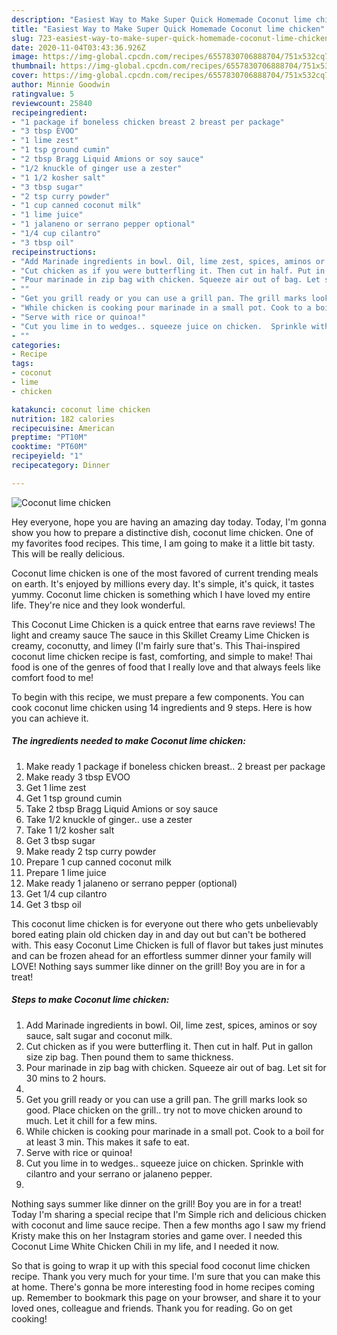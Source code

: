 ```yaml
---
description: "Easiest Way to Make Super Quick Homemade Coconut lime chicken"
title: "Easiest Way to Make Super Quick Homemade Coconut lime chicken"
slug: 723-easiest-way-to-make-super-quick-homemade-coconut-lime-chicken
date: 2020-11-04T03:43:36.926Z
image: https://img-global.cpcdn.com/recipes/6557830706888704/751x532cq70/coconut-lime-chicken-recipe-main-photo.jpg
thumbnail: https://img-global.cpcdn.com/recipes/6557830706888704/751x532cq70/coconut-lime-chicken-recipe-main-photo.jpg
cover: https://img-global.cpcdn.com/recipes/6557830706888704/751x532cq70/coconut-lime-chicken-recipe-main-photo.jpg
author: Minnie Goodwin
ratingvalue: 5
reviewcount: 25840
recipeingredient:
- "1 package if boneless chicken breast 2 breast per package"
- "3 tbsp EVOO"
- "1 lime zest"
- "1 tsp ground cumin"
- "2 tbsp Bragg Liquid Amions or soy sauce"
- "1/2 knuckle of ginger use a zester"
- "1 1/2 kosher salt"
- "3 tbsp sugar"
- "2 tsp curry powder"
- "1 cup canned coconut milk"
- "1 lime juice"
- "1 jalaneno or serrano pepper optional"
- "1/4 cup cilantro"
- "3 tbsp oil"
recipeinstructions:
- "Add Marinade ingredients in bowl. Oil, lime zest, spices, aminos or soy sauce, salt sugar and coconut milk."
- "Cut chicken as if you were butterfling it. Then cut in half. Put in gallon size zip bag. Then pound them to same thickness."
- "Pour marinade in zip bag with chicken. Squeeze air out of bag. Let sit for 30 mins to 2 hours."
- ""
- "Get you grill ready or you can use a grill pan. The grill marks look so good. Place chicken on the grill.. try not to move chicken around to much. Let it chill for a few mins."
- "While chicken is cooking pour marinade in a small pot. Cook to a boil for at least 3 min. This makes it safe to eat."
- "Serve with rice or quinoa!"
- "Cut you lime in to wedges.. squeeze juice on chicken.  Sprinkle with cilantro and your serrano or jalaneno pepper."
- ""
categories:
- Recipe
tags:
- coconut
- lime
- chicken

katakunci: coconut lime chicken 
nutrition: 182 calories
recipecuisine: American
preptime: "PT10M"
cooktime: "PT60M"
recipeyield: "1"
recipecategory: Dinner

---
```



![Coconut lime chicken](https://img-global.cpcdn.com/recipes/6557830706888704/751x532cq70/coconut-lime-chicken-recipe-main-photo.jpg)

Hey everyone, hope you are having an amazing day today. Today, I'm gonna show you how to prepare a distinctive dish, coconut lime chicken. One of my favorites food recipes. This time, I am going to make it a little bit tasty. This will be really delicious.

Coconut lime chicken is one of the most favored of current trending meals on earth. It's enjoyed by millions every day. It's simple, it's quick, it tastes yummy. Coconut lime chicken is something which I have loved my entire life. They're nice and they look wonderful.

This Coconut Lime Chicken is a quick entree that earns rave reviews! The light and creamy sauce The sauce in this Skillet Creamy Lime Chicken is creamy, coconutty, and limey (I&#39;m fairly sure that&#39;s. This Thai-inspired coconut lime chicken recipe is fast, comforting, and simple to make! Thai food is one of the genres of food that I really love and that always feels like comfort food to me!


To begin with this recipe, we must prepare a few components. You can cook coconut lime chicken using 14 ingredients and 9 steps. Here is how you can achieve it.

<!--inarticleads1-->

##### The ingredients needed to make Coconut lime chicken:

1. Make ready 1 package if boneless chicken breast.. 2 breast per package
1. Make ready 3 tbsp EVOO
1. Get 1 lime zest
1. Get 1 tsp ground cumin
1. Take 2 tbsp Bragg Liquid Amions or soy sauce
1. Take 1/2 knuckle of ginger.. use a zester
1. Take 1 1/2 kosher salt
1. Get 3 tbsp sugar
1. Make ready 2 tsp curry powder
1. Prepare 1 cup canned coconut milk
1. Prepare 1 lime juice
1. Make ready 1 jalaneno or serrano pepper (optional)
1. Get 1/4 cup cilantro
1. Get 3 tbsp oil


This coconut lime chicken is for everyone out there who gets unbelievably bored eating plain old chicken day in and day out but can&#39;t be bothered with. This easy Coconut Lime Chicken is full of flavor but takes just minutes and can be frozen ahead for an effortless summer dinner your family will LOVE! Nothing says summer like dinner on the grill! Boy you are in for a treat! 

<!--inarticleads2-->

##### Steps to make Coconut lime chicken:

1. Add Marinade ingredients in bowl. Oil, lime zest, spices, aminos or soy sauce, salt sugar and coconut milk.
1. Cut chicken as if you were butterfling it. Then cut in half. Put in gallon size zip bag. Then pound them to same thickness.
1. Pour marinade in zip bag with chicken. Squeeze air out of bag. Let sit for 30 mins to 2 hours.
1. 
1. Get you grill ready or you can use a grill pan. The grill marks look so good. Place chicken on the grill.. try not to move chicken around to much. Let it chill for a few mins.
1. While chicken is cooking pour marinade in a small pot. Cook to a boil for at least 3 min. This makes it safe to eat.
1. Serve with rice or quinoa!
1. Cut you lime in to wedges.. squeeze juice on chicken.  Sprinkle with cilantro and your serrano or jalaneno pepper.
1. 


Nothing says summer like dinner on the grill! Boy you are in for a treat! Today I&#39;m sharing a special recipe that I&#39;m Simple rich and delicious chicken with coconut and lime sauce recipe. Then a few months ago I saw my friend Kristy make this on her Instagram stories and game over. I needed this Coconut Lime White Chicken Chili in my life, and I needed it now. 

So that is going to wrap it up with this special food coconut lime chicken recipe. Thank you very much for your time. I'm sure that you can make this at home. There's gonna be more interesting food in home recipes coming up. Remember to bookmark this page on your browser, and share it to your loved ones, colleague and friends. Thank you for reading. Go on get cooking!
